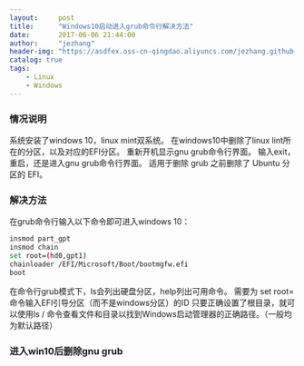 ```yaml
---
layout:     post
title:      "Windows10启动进入grub命令行解决方法"
date:       2017-06-06 21:44:00
author:     "jezhang"
header-img: "https://asdfex.oss-cn-qingdao.aliyuncs.com/jezhang.github.io/img/post-bg-2015.jpg"
catalog: true
tags:
    - Linux
    - Windows
---
```



### 情况说明
系统安装了windows 10，linux mint双系统。
在windows10中删除了linux lint所在的分区，以及对应的EFI分区。
重新开机显示gnu grub命令行界面。
输入exit，重启，还是进入gnu grub命令行界面。
适用于删除 grub 之前删除了 Ubuntu 分区的 EFI。

### 解决方法
在grub命令行输入以下命令即可进入windows 10：

```sh
insmod part_gpt
insmod chain
set root=(hd0,gpt1)
chainloader /EFI/Microsoft/Boot/bootmgfw.efi
boot
```
在命令行grub模式下，ls会列出硬盘分区，help列出可用命令。
需要为 set root= 命令输入EFI引导分区（而不是windows分区）的ID
只要正确设置了根目录，就可以使用ls / 命令查看文件和目录以找到Windows启动管理器的正确路径。（一般均为默认路径）

### 进入win10后删除gnu grub




